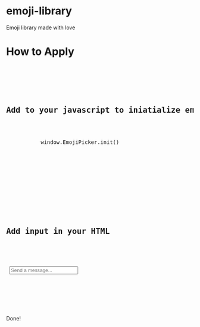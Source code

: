 # emoji-library
Emoji library made with love

# How to Apply
<pre>
    <div class="container">
        <div class="block two first">
            <h2>Add to your javascript to iniatialize emoji</h2>
            <div class="wrap">
           window.EmojiPicker.init()
            </div>
        </div>
    </div>
</pre>
<pre>
    <div class="container">
        <div class="block two first">
            <h2>Add input in your HTML</h2>
            <div class="wrap">
          
 <input type="text" data-emoji="true" name="emoji"  placeholder="Send a message..."/>
            </div>
        </div>
    </div>
</pre>



 
 Done!
                   
